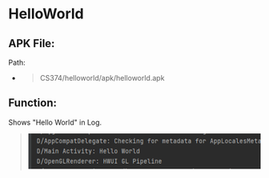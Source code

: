 # HelloWorld

## APK File:

Path:
- > CS374/helloworld/apk/helloworld.apk

## Function:

Shows "Hello World" in Log.

> ![helloworld](https://raw.githubusercontent.com/PrideInt/CS374/master/helloworld/readme/helloworld.png)
